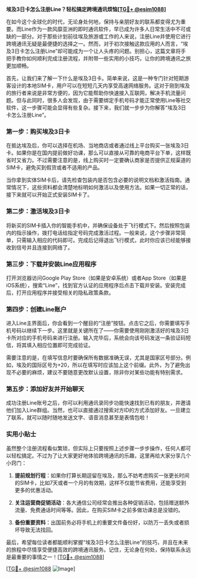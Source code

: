 **埃及3日卡怎么注册Line？轻松搞定跨境通讯烦恼[[TG💪+ @esim1088](https://t.me/s/esim1088)]**

在如今这个全球化的时代，无论身处何地，保持与亲朋好友的联系都变得尤为重要。而Line作为一款风靡亚洲的即时通讯软件，早已成为许多人日常生活中不可或缺的一部分。对于那些计划前往埃及旅游或工作的人来说，注册Line并使用它进行跨境通讯无疑是最便捷的选择之一。然而，对于初次接触这款应用的人而言，“埃及3日卡怎么注册Line”却可能成为一个让人头疼的问题。别担心，这篇文章将手把手教你如何顺利完成注册流程，并附带一些实用的小技巧，让你的跨境通讯之旅更加顺畅。

首先，让我们来了解一下什么是埃及3日卡。简单来说，这是一种专门针对短期游客设计的本地SIM卡，用户可以在短短几天内享受高速网络服务。这对于刚到埃及的旅行者来说是非常方便的，因为它能帮助你快速接入互联网，解决手机流量问题。但与此同时，很多人会发现，由于需要绑定手机号码才能正常使用Line等社交软件，这一步骤可能会显得有些复杂。接下来，我们就一步步为你解答“埃及3日卡怎么注册Line”。

### 第一步：购买埃及3日卡

在抵达埃及后，你可以选择在机场、当地商店或者通过线上平台购买一张埃及3日卡。如果你是在国内提前做好功课，那么可以直接从可靠的电商平台下单，这样既省时又省力。不过需要注意的是，线上购买时一定要确认商家是否提供正规渠道的SIM卡，避免买到假货或者不适用的产品。

当你拿到实体SIM卡后，请先检查包装内是否包含必要的说明文档和激活指南。通常情况下，这些资料都会清楚地标明如何激活以及使用方法。如果一切正常的话，接下来就可以开始正式安装SIM卡了。

### 第二步：激活埃及3日卡

将新买的SIM卡插入你的智能手机中，并确保设备处于飞行模式下。然后按照包装内的指示操作，拨打电话给指定号码完成激活过程。一般来说，这个步骤非常简单，只需输入相应的代码即可。完成后记得退出飞行模式，此时你应该已经能够接收到信号并且连接到网络了。

### 第三步：下载并安装Line应用程序

打开浏览器访问Google Play Store（如果是安卓系统）或者App Store（如果是iOS系统），搜索“Line”，找到官方认证的应用程序后点击下载并安装。安装完成后，打开应用程序并接受相关的隐私政策条款。

### 第四步：创建Line账户

进入Line主界面后，你会看到一个醒目的“注册”按钮。点击它之后，你需要填写手机号码以继续下一步。这里就是关键所在了——你需要使用刚刚激活好的埃及3日卡所对应的手机号码来进行注册。输入完毕后，系统会向该号码发送一条验证码短信，将其填入相应位置即可完成验证。

需要注意的是，在填写信息时要确保所有数据准确无误，尤其是国家区号部分。例如，埃及的国际区号为+20，所以在填写时应该加上这个前缀。此外，为了避免出现不必要的麻烦，建议不要随意更改默认设置，除非你对某些功能有特别需求。

### 第五步：添加好友并开始聊天

成功注册Line账号之后，你可以利用通讯录同步功能快速找到已有的朋友，并邀请他们加入Line群组。当然，也可以直接通过搜索对方ID的方式添加好友。一旦建立了联系，就可以随时随地发送文字、语音消息甚至是表情包啦！

### 实用小贴士

虽然整个注册流程看似繁琐，但实际上只要按照上述步骤一步步操作，任何人都可以轻松搞定。不过为了让大家更好地体验跨境通讯的乐趣，这里再给大家分享几个小窍门：

1. **提前规划行程**：如果你打算长期逗留在埃及，那么不妨考虑购买一张更长时间的SIM卡，比如7天或者一个月的有效期，这样不仅能节省费用，还能享受到更多的优惠活动。
   
2. **关注运营商促销活动**：各大通信公司经常会推出各种促销活动，包括赠送额外流量、免费通话时间等等。因此，在购买SIM卡之前多做功课总是没错的。

3. **备份重要资料**：出国前务必将手机上的重要文件备份好，以防万一丢失或者损坏导致无法找回。

最后，希望每位读者都能顺利掌握“埃及3日卡怎么注册Line”的技巧，并且在未来的旅程中尽情享受便捷高效的跨境通讯服务。记住，无论身在何处，保持联系永远是最重要的事情之一！[[TG💪+ @esim1088](https://t.me/s/esim1088)] 

[[TG💪+ @esim1088](https://t.me/s/esim1088) ![Image](https://i.postimg.cc/4NQfJmqS/Snipaste-2025-05-13-00-14-12.png)]
